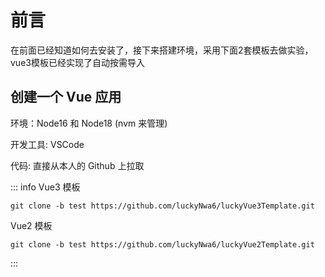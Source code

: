 # 前言

在前面已经知道如何去安装了，接下来搭建环境，采用下面2套模板去做实验，vue3模板已经实现了自动按需导入

## 创建一个 Vue 应用

环境：Node16 和 Node18 (nvm 来管理)

开发工具: VSCode

代码: 直接从本人的 Github 上拉取

::: info
Vue3 模板

```shell
git clone -b test https://github.com/luckyNwa6/luckyVue3Template.git
```

Vue2 模板

```shell
git clone -b test https://github.com/luckyNwa6/luckyVue2Template.git
```

:::

